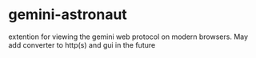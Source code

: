 # gemini-astronaut
extention for viewing the gemini web protocol on modern browsers. May add converter to http(s) and gui in the future
